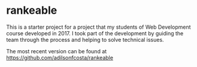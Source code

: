 # rankeable

This is a starter project for a project that my students of Web Development course developed in 2017. I took part of the development by guiding the team through the process and helping to solve technical issues.

The most recent version can be found at https://github.com/adilsonfcosta/rankeable
